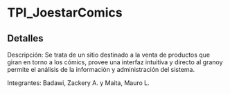 # TPI_JoestarComics

## Detalles

Descripción: Se trata de un sitio destinado a la venta de productos que giran en torno a los cómics, provee una interfaz intuitiva y directo al granoy permite el análisis de la información y administración del sistema.

Integrantes: Badawi, Zackery A. y Maita, Mauro L.
